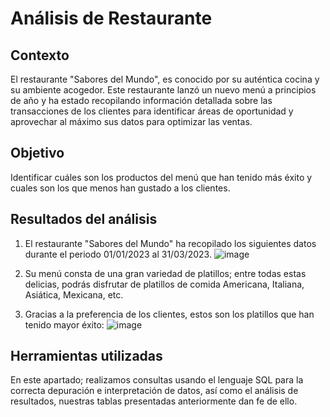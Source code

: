 # **Análisis de Restaurante**

## Contexto
 El restaurante "Sabores del Mundo", es conocido por su auténtica cocina y su ambiente acogedor.
 Este restaurante lanzó un nuevo menú a principios de año y ha estado recopilando información detallada sobre las transacciones de los clientes para identificar áreas de oportunidad y aprovechar al máximo sus 
 datos para optimizar las ventas.


## Objetivo
Identificar cuáles son los productos del menú que han tenido más éxito y cuales son los que menos han gustado a los clientes.


## Resultados del análisis
1. El restaurante "Sabores del Mundo" ha recopilado los siguientes datos durante el periodo 01/01/2023 al 31/03/2023.
![image](https://github.com/user-attachments/assets/db8d6b4f-0910-4735-8dd9-749d7db7b8a2)

2. Su menú consta de una gran variedad de platillos; entre todas estas delicias, podrás disfrutar de platillos de comida Americana, Italiana, Asiática, Mexicana, etc.

3. Gracias a la preferencia de los clientes, estos son los platillos que han tenido mayor éxito:
![image](https://github.com/user-attachments/assets/6020895b-401f-4f9f-a8df-d428f1e57927)


## Herramientas utilizadas
En este apartado; realizamos consultas usando el lenguaje SQL para la correcta depuración e interpretación de datos, así como el análisis de resultados, nuestras tablas presentadas anteriormente dan fe de ello.
